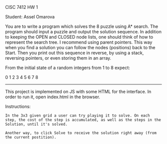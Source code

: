 CISC 7412
HW 1

Student: Assel Omarova

You are to write a program which solves the 8 puzzle using A\* search.
The program should input a puzzle and output the solution sequence.
In addition to keeping the OPEN and CLOSED node lists, one should think of
how to represent the search tree. I recommend using parent pointers.
This way when you find a solution you can follow the nodes (positions) back to the Start.
Then you print out this sequence in reverse, by using a stack, reversing pointers,
or even storing them in an array.

From the initial state of a random integers from 1 to 8 expect:

0 1 2
3 4 5
6 7 8

---

This project is implemented on JS with some HTML for the interface.
In order to run it, open index.html in the browser.

Instructions:

    In the 3x3 given grid a user can try playing it to solve. On each step, the cost of the step is accumulated, as well as the steps in the Solution, until it's solved.

    Another way, to click Solve to receive the solution right away (from the current postition).

